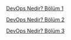 [DevOps Nedir? Bölüm 1](DevOpsNedir-Bolum-1.md)

[DevOps Nedir? Bölüm 2](DevOpsNedir-Bolum-2.md)

[DevOps Nedir? Bölüm 3](DevOpsNedir-Bolum-3.md)
